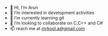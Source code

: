 - 👋 Hi, I’m Arun
- 👀 I’m interested in development activities
- 🌱 I’m currently learning git
- 💞️ I’m looking to collaborate on C,C++ and C#
- 📫 reach me at mrkool.a@gmail.com

<!---
mrkoolarun/mrkoolarun is a ✨ special ✨ repository because its `README.md` (this file) appears on your GitHub profile.
You can click the Preview link to take a look at your changes.
--->
